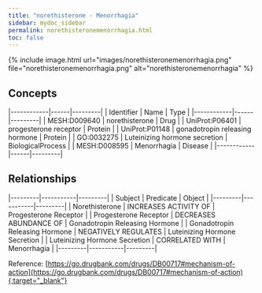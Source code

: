 ```yaml
---
title: "norethisterone - Menorrhagia"
sidebar: mydoc_sidebar
permalink: norethisteronemenorrhagia.html
toc: false 
---
```


{% include image.html url="images/norethisteronemenorrhagia.png" file="norethisteronemenorrhagia.png" alt="norethisteronemenorrhagia" %}

## Concepts

|------------|------|---------|
| Identifier | Name | Type    |
|------------|------|---------|
| MESH:D009640 | norethisterone | Drug |
| UniProt:P06401 | progesterone receptor | Protein |
| UniProt:P01148 | gonadotropin releasing hormone | Protein |
| GO:0032275 | Luteinizing hormone secretion | BiologicalProcess |
| MESH:D008595 | Menorrhagia | Disease |
|------------|------|---------|

## Relationships

|---------|-----------|---------|
| Subject | Predicate | Object  |
|---------|-----------|---------|
| Norethisterone | INCREASES ACTIVITY OF | Progesterone Receptor |
| Progesterone Receptor | DECREASES ABUNDANCE OF | Gonadotropin Releasing Hormone |
| Gonadotropin Releasing Hormone | NEGATIVELY REGULATES | Luteinizing Hormone Secretion |
| Luteinizing Hormone Secretion | CORRELATED WITH | Menorrhagia |
|---------|-----------|---------|

Reference: [https://go.drugbank.com/drugs/DB00717#mechanism-of-action](https://go.drugbank.com/drugs/DB00717#mechanism-of-action){:target="_blank"}